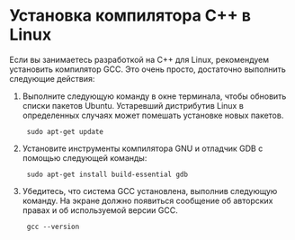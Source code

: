 <h1 data-loc-id="walkthrough.linux.install.compiler">Установка компилятора C++ в Linux</h1>
<p data-loc-id="walkthrough.linux.text1">Если вы занимаетесь разработкой на C++ для Linux, рекомендуем установить компилятор GCC. Это очень просто, достаточно выполнить следующие действия:</p>
<ol>
<li><p data-loc-id="walkthrough.linux.text2">Выполните следующую команду в окне терминала, чтобы обновить списки пакетов Ubuntu. Устаревший дистрибутив Linux в определенных случаях может помешать установке новых пакетов.</p>
<pre><code class="lang-bash"> sudo apt-<span class="hljs-built_in">get</span> <span class="hljs-keyword">update</span>
</code></pre>
</li>
<li><p data-loc-id="walkthrough.linux.text3">Установите инструменты компилятора GNU и отладчик GDB с помощью следующей команды:</p>
<pre><code class="lang-bash"> sudo apt-<span class="hljs-meta">get</span> install <span class="hljs-keyword">build-essential </span>gdb
</code></pre>
</li>
<li><p data-loc-id="walkthrough.linux.text4">Убедитесь, что система GCC установлена, выполнив следующую команду. На экране должно появиться сообщение об авторских правах и об используемой версии GCC.</p>
<pre><code class="lang-bash"> gcc <span class="hljs-comment">--version</span>
</code></pre>
</li>
</ol>
